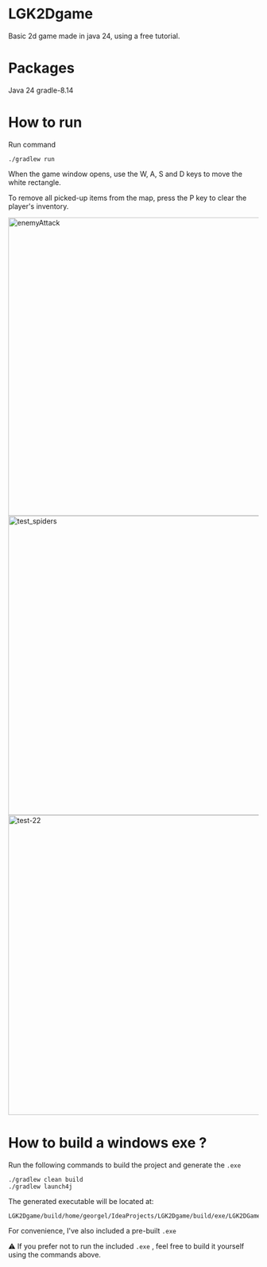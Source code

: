 # LGK2Dgame
Basic 2d game made in java 24, using a free tutorial.

# Packages

Java 24
gradle-8.14

# How to run

Run command 

````
./gradlew run
````
When the game window opens, use the W, A, S and D keys to move the white rectangle.

To remove all picked-up items from the map, press the P key to clear the player's inventory.

<img width="782" height="599" alt="enemyAttack" src="https://github.com/user-attachments/assets/26fa2265-742a-44b8-860c-e7c2bfbe5d90" />
<img width="781" height="601" alt="test_spiders" src="https://github.com/user-attachments/assets/b331dd81-b633-426a-a469-6f4016685a3c" />
<img width="770" height="602" alt="test-22" src="https://github.com/user-attachments/assets/c8e9b639-272f-4577-94fa-b05c854fb62a" />


# How to build a windows exe ?

Run the following commands to build the project and generate the `.exe`

```
./gradlew clean build
./gradlew launch4j
```
The generated executable will be located at:
````
LGK2Dgame/build/home/georgel/IdeaProjects/LGK2Dgame/build/exe/LGK2DGame.exe
````
For convenience, I've also included a pre-built `.exe`

⚠️ If you prefer not to run the included `.exe` , feel free to build it yourself using the commands above.


